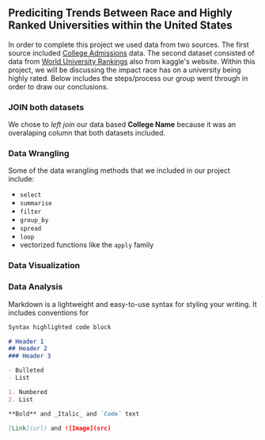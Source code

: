 ## Prediciting Trends Between Race and Highly Ranked Universities within the United States

In order to complete this project we used data from two sources. The first source included [College Admissions](https://www.kaggle.com/samsonqian/college-admissions) data. The second dataset consisted of data from [World University Rankings](https://www.kaggle.com/mylesoneill/world-university-rankings) also from kaggle's website. Within this project, we will be discussing the impact race has on a university being highly rated. Below includes the steps/process our group went through in order to draw our conclusions.

### JOIN both datasets
We chose to _left join_ our data based **College Name** because it was an overalaping column that both datasets included.

### Data Wrangling
Some of the data wrangling methods that we included in our project include:
- `select`
- `summarise`
- `filter`
- `group_by`
- `spread`
- `loop`
- vectorized functions like the `apply` family

### Data Visualization

### Data Analysis

Markdown is a lightweight and easy-to-use syntax for styling your writing. It includes conventions for

```markdown
Syntax highlighted code block

# Header 1
## Header 2
### Header 3

- Bulleted
- List

1. Numbered
2. List

**Bold** and _Italic_ and `Code` text

[Link](url) and ![Image](src)
```
